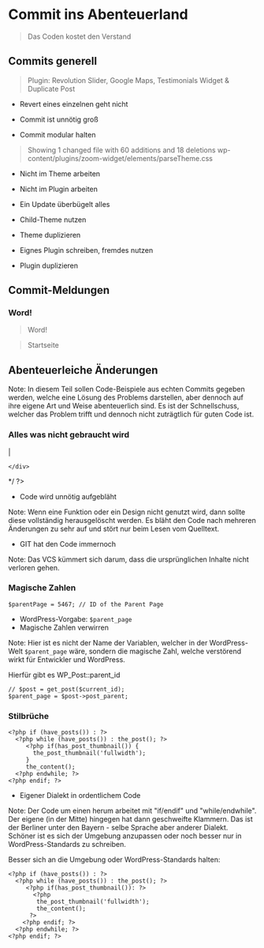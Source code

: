 # Commit ins Abenteuerland

> Das Coden kostet den Verstand



## Commits generell


> Plugin: Revolution Slider, Google Maps, Testimonials Widget & Duplicate Post


- Revert eines einzelnen geht nicht
- Commit ist unnötig groß


- Commit modular halten


> Showing 1 changed file with 60 additions and 18 deletions
> wp-content/plugins/zoom-widget/elements/parseTheme.css 


- Nicht im Theme arbeiten
- Nicht im Plugin arbeiten
- Ein Update überbügelt alles


- Child-Theme nutzen
- Theme duplizieren
- Eignes Plugin schreiben, fremdes nutzen
- Plugin duplizieren


## Commit-Meldungen


### Word!

> Word!

> Startseite



## Abenteuerleiche Änderungen

Note: In diesem Teil sollen Code-Beispiele aus echten Commits gegeben werden,
welche eine Lösung des Problems darstellen,
aber dennoch auf ihre eigene Art und Weise abenteuerlich sind.
Es ist der Schnellschuss,
welcher das Problem trifft
und dennoch nicht zuträgtlich für guten Code ist.


### Alles was nicht gebraucht wird


  <?php /*
    <div class="sidebar-post-meta">
      <?php the_time( get_option( 'date_format' ) ); ?> | <?php the_author(); ?>
    </div>
  */ ?>


- Code wird unnötig aufgebläht

Note: Wenn eine Funktion oder ein Design nicht genutzt wird,
dann sollte diese vollständig herausgelöscht werden.
Es bläht den Code nach mehreren Änderungen zu sehr auf
und stört nur beim Lesen vom Quelltext.


- GIT hat den Code immernoch

Note: Das VCS kümmert sich darum,
dass die ursprünglichen Inhalte nicht verloren gehen.

### Magische Zahlen


```
$parentPage = 5467; // ID of the Parent Page
```


- WordPress-Vorgabe: `$parent_page`
- Magische Zahlen verwirren


Note: Hier ist es nicht der Name der Variablen,
welcher in der WordPress-Welt `$parent_page` wäre,
sondern die magische Zahl,
welche verstörend wirkt für Entwickler und WordPress.


Hierfür gibt es WP_Post::parent_id

```
// $post = get_post($current_id);
$parent_page = $post->post_parent;
```


### Stilbrüche


```
<?php if (have_posts()) : ?>
  <?php while (have_posts()) : the_post(); ?>
     <?php if(has_post_thumbnail()) {
       the_post_thumbnail('fullwidth');
     }
     the_content();
  <?php endwhile; ?>
<?php endif; ?>

```


- Eigener Dialekt in ordentlichem Code

Note: Der Code um einen herum arbeitet mit "if/endif" und "while/endwhile".
Der eigene (in der Mitte) hingegen hat dann geschweifte Klammern.
Das ist der Berliner unter den Bayern - selbe Sprache aber anderer Dialekt.
Schöner ist es sich der Umgebung anzupassen
oder noch besser nur in WordPress-Standards zu schreiben.


Besser sich an die Umgebung oder WordPress-Standards halten:

```
<?php if (have_posts()) : ?>
  <?php while (have_posts()) : the_post(); ?>
     <?php if(has_post_thumbnail()): ?>
       <?php
        the_post_thumbnail('fullwidth');
        the_content();
      ?>
    <?php endif; ?>
  <?php endwhile; ?>
<?php endif; ?>

```

